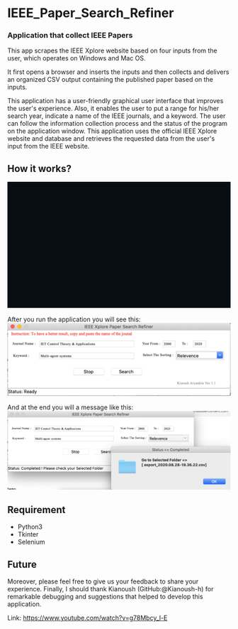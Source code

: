 # IEEE_Paper_Search_Refiner

### Application that collect IEEE Papers
This app scrapes the IEEE Xplore website based on four inputs from the user, which operates on Windows and Mac OS.
 
It first opens a browser and inserts the inputs and then collects and delivers an organized CSV output containing the published paper based on the inputs.

This application has a user-friendly graphical user interface that improves the user's experience. Also, it enables the user to put a range for his/her search year, indicate a name of the IEEE journals, and a keyword. The user can follow the information collection process and the status of the program on the application window. This application uses the official IEEE Xplore website and database and retrieves the requested data from the user's input from the IEEE website.




## How it works?
![IEEE-gif](./etc/Video.gif)

After you run the application you will see this:
![IEEE-demo-1](./etc/pic1.jpg)

And at the end you will a message like this:
![IEEE-demo-1](./etc/pic2.jpg)



## Requirement 

- Python3
- Tkinter
- Selenium


## Future

Moreover, please feel free to give us your feedback to share your experience. 
Finally, I should thank Kianoush (GitHub:@Kianoush-h)  for remarkable debugging and suggestions that helped to develop this application. 


Link: https://www.youtube.com/watch?v=g78Mbcy_l-E

